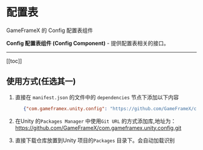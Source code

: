 # 配置表

GameFrameX 的 Config 配置表组件

**Config 配置表组件 (Config Component)** - 提供配置表相关的接口。

---

[[toc]]

## 使用方式(任选其一)

1. 直接在 `manifest.json` 的文件中的 `dependencies` 节点下添加以下内容
   ```json
      {"com.gameframex.unity.config": "https://github.com/GameFrameX/com.gameframex.unity.config.git"}
    ```
2. 在Unity 的`Packages Manager` 中使用`Git URL`
   的方式添加库,地址为：https://github.com/GameFrameX/com.gameframex.unity.config.git

3. 直接下载仓库放置到Unity 项目的`Packages` 目录下。会自动加载识别
